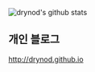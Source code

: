 ![drynod's github stats](https://github-readme-stats.vercel.app/api?username=drynod&show_icons=true&theme=gruvbox)


## 개인 블로그

http://drynod.github.io
